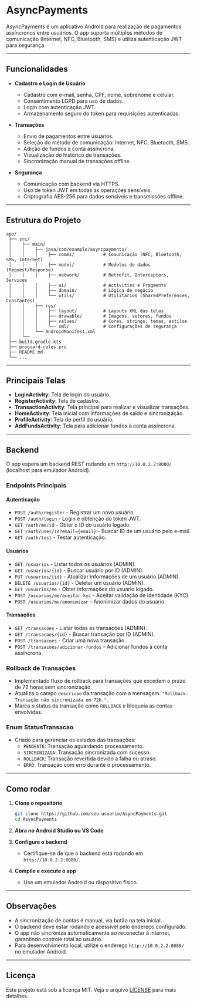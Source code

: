 # AsyncPayments

AsyncPayments é um aplicativo Android para realização de pagamentos assíncronos entre usuários. O app suporta múltiplos métodos de comunicação (Internet, NFC, Bluetooth, SMS) e utiliza autenticação JWT para segurança.

---

## Funcionalidades

- **Cadastro e Login de Usuário**
  - Cadastro com e-mail, senha, CPF, nome, sobrenome e celular.
  - Consentimento LGPD para uso de dados.
  - Login com autenticação JWT.
  - Armazenamento seguro do token para requisições autenticadas.

- **Transações**
  - Envio de pagamentos entre usuários.
  - Seleção do método de comunicação: Internet, NFC, Bluetooth, SMS.
  - Adição de fundos à conta assíncrona.
  - Visualização do histórico de transações.
  - Sincronização manual de transações offline.

- **Segurança**
  - Comunicação com backend via HTTPS.
  - Uso de token JWT em todas as operações sensíveis.
  - Criptografia AES-256 para dados sensíveis e transmissões offline.

---

## Estrutura do Projeto

```
app/
 ├── src/
 │    ├── main/
 │    │    ├── java/com/example/asyncpayments/
 │    │    │    ├── comms/           # Comunicação (NFC, Bluetooth, SMS, Internet)
 │    │    │    ├── model/           # Modelos de dados (Request/Response)
 │    │    │    ├── network/         # Retrofit, Interceptors, Services
 │    │    │    ├── ui/              # Activities e Fragments
 │    │    │    ├── domain/          # Lógica de negócio
 │    │    │    └── utils/           # Utilitários (SharedPreferences, Constantes)
 │    │    ├── res/
 │    │    │    ├── layout/          # Layouts XML das telas
 │    │    │    ├── drawable/        # Imagens, vetores, fundos
 │    │    │    ├── values/          # Cores, strings, temas, estilos
 │    │    │    └── xml/             # Configurações de segurança
 │    │    └── AndroidManifest.xml
 │    └── ...
 ├── build.gradle.kts
 ├── proguard-rules.pro
 ├── README.md
 └── ...
```

---

## Principais Telas

- **LoginActivity**: Tela de login do usuário.
- **RegisterActivity**: Tela de cadastro.
- **TransactionActivity**: Tela principal para realizar e visualizar transações.
- **HomeActivity**: Tela inicial com informações de saldo e sincronização.
- **ProfileActivity**: Tela de perfil do usuário.
- **AddFundsActivity**: Tela para adicionar fundos à conta assíncrona.

---

## Backend

O app espera um backend REST rodando em `http://10.0.2.2:8080/` (localhost para emulador Android).

### Endpoints Principais

#### Autenticação
- `POST /auth/register` - Registrar um novo usuário.
- `POST /auth/login` - Login e obtenção do token JWT.
- `GET /auth/me/id` - Obter o ID do usuário logado.
- `GET /auth/user/id?email={email}` - Buscar ID de um usuário pelo e-mail.
- `GET /auth/test` - Testar autenticação.

#### Usuários
- `GET /usuarios` - Listar todos os usuários (ADMIN).
- `GET /usuarios/{id}` - Buscar usuário por ID (ADMIN).
- `PUT /usuarios/{id}` - Atualizar informações de um usuário (ADMIN).
- `DELETE /usuarios/{id}` - Deletar um usuário (ADMIN).
- `GET /usuarios/me` - Obter informações do usuário logado.
- `POST /usuarios/me/aceitar-kyc` - Aceitar validação de identidade (KYC).
- `POST /usuarios/me/anonimizar` - Anonimizar dados do usuário.

#### Transações
- `GET /transacoes` - Listar todas as transações (ADMIN).
- `GET /transacoes/{id}` - Buscar transação por ID (ADMIN).
- `POST /transacoes` - Criar uma nova transação.
- `POST /transacoes/adicionar-fundos` - Adicionar fundos à conta assíncrona.


### Rollback de Transações
- Implementado fluxo de rollback para transações que excedem o prazo de 72 horas sem sincronização.
- Atualiza o campo `descricao` da transação com a mensagem: `"Rollback: Transação não sincronizada em 72h."`.
- Marca o status da transação como `ROLLBACK` e bloqueia as contas envolvidas.

### Enum StatusTransacao
- Criado para gerenciar os estados das transações:
  - `PENDENTE`: Transação aguardando processamento.
  - `SINCRONIZADA`: Transação sincronizada com sucesso.
  - `ROLLBACK`: Transação revertida devido a falha ou atraso.
  - `ERRO`: Transação com erro durante o processamento.

---

## Como rodar

1. **Clone o repositório**
   ```sh
   git clone https://github.com/seu-usuario/AsyncPayments.git
   cd AsyncPayments
   ```

2. **Abra no Android Studio ou VS Code**

3. **Configure o backend**
   - Certifique-se de que o backend está rodando em `http://10.0.2.2:8080/`.

4. **Compile e execute o app**
   - Use um emulador Android ou dispositivo físico.

---

## Observações

- A sincronização de contas é manual, via botão na tela inicial.
- O backend deve estar rodando e acessível pelo endereço configurado.
- O app não sincroniza automaticamente ao reconectar à internet, garantindo controle total ao usuário.
- Para desenvolvimento local, utilize o endereço `http://10.0.2.2:8080/` no emulador Android.

---

## Licença

Este projeto está sob a licença MIT. Veja o arquivo [LICENSE](../LICENSE) para mais detalhes.
